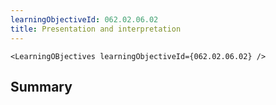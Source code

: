 ```yaml
---
learningObjectiveId: 062.02.06.02
title: Presentation and interpretation
---
```


```tsx eval
<LearningOBjectives learningObjectiveId={062.02.06.02} />
```

## Summary
